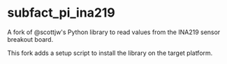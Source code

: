 subfact_pi_ina219
=================

A fork of @scottjw's Python library to read values from the INA219 sensor breakout board.

This fork adds a setup script to install the library on the target platform.
